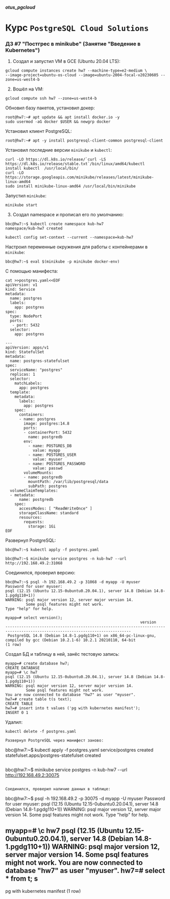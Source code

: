 ##### otus_pgcloud
# Курс `PostgreSQL Cloud Solutions`
### ДЗ #7 "Постгрес в minikube" (Занятие "Введение в Kubernetes")

1. Создал и запустил VM в GCE (Ubuntu 20.04 LTS):
```
gcloud compute instances create hw7 --machine-type=e2-medium \
--image-project=ubuntu-os-cloud --image=ubuntu-2004-focal-v20230605 --zone=us-west4-b
```

2. Вошёл на VM:
```
gcloud compute ssh hw7 --zone=us-west4-b
```

Обновил базу пакетов, установил докер:
```
root@hw7:~# apt update && apt install docker.io -y
sudo usermod -aG docker $USER && newgrp docker
```

Установил клиент PostgreSQL:
```
root@hw7:~# apt -y install postgresql-client-common postgresql-client
```

Установил последние версии `minikube` и `kubectl`:
```
curl -LO https://dl.k8s.io/release/`curl -LS https://dl.k8s.io/release/stable.txt`/bin/linux/amd64/kubectl
install kubectl  /usr/local/bin/
curl -LO https://storage.googleapis.com/minikube/releases/latest/minikube-linux-amd64
sudo install minikube-linux-amd64 /usr/local/bin/minikube
```

Запустил `minikube`:
```
minikube start
```

3. Создал namespace и прописал его по умолчанию:
```
bbc@hw7:~$ kubectl create namespace kub-hw7
namespace/kub-hw7 created

kubectl config set-context --current --namespace=kub-hw7
```

Настроил переменные окружения для работы с контейнерами в `minikube`:
```
bbc@hw7:~$ eval $(minikube -p minikube docker-env)
```

С помощью манифеста:
```
cat >>postgres.yaml<<EOF
apiVersion: v1
kind: Service
metadata:
  name: postgres
  labels:
    app: postgres
spec:
  type: NodePort
  ports:
   - port: 5432
  selector:
    app: postgres

---
apiVersion: apps/v1
kind: StatefulSet
metadata:
  name: postgres-statefulset
spec:
  serviceName: "postgres"
  replicas: 1
  selector:
    matchLabels:
      app: postgres
  template:
    metadata:
      labels:
        app: postgres
    spec:
      containers:
      - name: postgres
        image: postgres:14.8
        ports:
        - containerPort: 5432
          name: postgredb
        env:
          - name: POSTGRES_DB
            value: myapp
          - name: POSTGRES_USER
            value: myuser
          - name: POSTGRES_PASSWORD
            value: passwd
        volumeMounts:
        - name: postgredb
          mountPath: /var/lib/postgresql/data
          subPath: postgres
  volumeClaimTemplates:
  - metadata:
      name: postgredb
    spec:
      accessModes: [ "ReadWriteOnce" ]
      storageClassName: standard
      resources:
        requests:
          storage: 1Gi
EOF
```

Развернул PostgreSQL:
```
bbc@hw7:~$ kubectl apply -f postgres.yaml
```

```
bbc@hw7:~$ minikube service postgres -n kub-hw7 --url
http://192.168.49.2:31068
```

Соединился, проверил версию:
```
bbc@hw7:~$ psql -h 192.168.49.2 -p 31068 -d myapp -U myuser 
Password for user myuser: 
psql (12.15 (Ubuntu 12.15-0ubuntu0.20.04.1), server 14.8 (Debian 14.8-1.pgdg110+1))
WARNING: psql major version 12, server major version 14.
         Some psql features might not work.
Type "help" for help.

myapp=# select version();
                                                           version                                                           
-----------------------------------------------------------------------------------------------------------------------------
 PostgreSQL 14.8 (Debian 14.8-1.pgdg110+1) on x86_64-pc-linux-gnu, compiled by gcc (Debian 10.2.1-6) 10.2.1 20210110, 64-bit
(1 row)
```

Создал БД и таблицу в ней, занёс тестовую запись:
```
myapp=# create database hw7;
CREATE DATABASE
myapp=# \c hw7
psql (12.15 (Ubuntu 12.15-0ubuntu0.20.04.1), server 14.8 (Debian 14.8-1.pgdg110+1))
WARNING: psql major version 12, server major version 14.
         Some psql features might not work.
You are now connected to database "hw7" as user "myuser".
hw7=# create table t(s text);
CREATE TABLE
hw7=# insert into t values ('pg with kubernetes manifest');
INSERT 0 1
```

Удалил:
```
kubectl delete -f postgres.yaml

Развернул PostgreSQL через манифест заново:
```
bbc@hw7:~$ kubectl apply -f postgres.yaml
service/postgres created
statefulset.apps/postgres-statefulset created
```

```
bbc@hw7:~$ minikube service postgres -n kub-hw7 --url
http://192.168.49.2:30075
```

Соединился, проверил наличие данных в таблице:
```
bbc@hw7:~$ psql -h 192.168.49.2 -p 30075 -d myapp -U myuser 
Password for user myuser: 
psql (12.15 (Ubuntu 12.15-0ubuntu0.20.04.1), server 14.8 (Debian 14.8-1.pgdg110+1))
WARNING: psql major version 12, server major version 14.
         Some psql features might not work.
Type "help" for help.

myapp=# \c hw7
psql (12.15 (Ubuntu 12.15-0ubuntu0.20.04.1), server 14.8 (Debian 14.8-1.pgdg110+1))
WARNING: psql major version 12, server major version 14.
         Some psql features might not work.
You are now connected to database "hw7" as user "myuser".
hw7=# select * from t;
              s              
-----------------------------
 pg with kubernetes manifest
(1 row)
```
